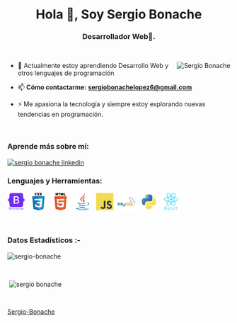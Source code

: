 <h1 align="center">Hola 👋, Soy Sergio Bonache</h1>
<h3 align="center">Desarrollador Web🌟.</h3>
<br>

<p><img align="right" src="https://github.com/Adam-pw/Adam-pw/blob/main/animation_500_kxa883sd.gif" alt="Sergio Bonache" /></p>

- 🌱 Actualmente estoy aprendiendo Desarrollo Web y otros lenguajes de programación

- 📫 <b>Cómo contactarme:</b> **sergiobonachelopez6@gmail.com**

- ⚡ Me apasiona la tecnología y siempre estoy explorando nuevas tendencias en programación.

<br>

<h3 align="left">Aprende más sobre mí:</h3>
<p align="left">
  <a href="https://www.linkedin.com/in/sergio-bonache-b1663633a/" target="blank">
    <img align="center" src="https://raw.githubusercontent.com/rahuldkjain/github-profile-readme-generator/master/src/images/icons/Social/linked-in-alt.svg"
      alt="sergio bonache linkedin" height="30" width="40" />
  </a>
</p>

<h3 align="left">Lenguajes y Herramientas:</h3>
<p align="left" style="display: flex; gap: 10px; flex-wrap: wrap;">
    <a href="https://getbootstrap.com" target="_blank" rel="noreferrer">
        <img src="https://raw.githubusercontent.com/devicons/devicon/master/icons/bootstrap/bootstrap-plain-wordmark.svg"
            alt="bootstrap" width="40" height="40" />
    </a> 
    <a href="https://www.w3schools.com/css/" target="_blank" rel="noreferrer"> 
        <img src="https://raw.githubusercontent.com/devicons/devicon/master/icons/css3/css3-original-wordmark.svg"
            alt="css3" width="40" height="40" /> 
    </a> 
    <a href="https://www.w3.org/html/" target="_blank" rel="noreferrer"> 
        <img src="https://raw.githubusercontent.com/devicons/devicon/master/icons/html5/html5-original-wordmark.svg"
            alt="html5" width="40" height="40" /> 
    </a> 
    <a href="https://www.java.com" target="_blank" rel="noreferrer"> 
        <img src="https://raw.githubusercontent.com/devicons/devicon/master/icons/java/java-original.svg" alt="java"
            width="40" height="40" /> 
    </a> 
    <a href="https://developer.mozilla.org/en-US/docs/Web/JavaScript" target="_blank" rel="noreferrer"> 
        <img src="https://raw.githubusercontent.com/devicons/devicon/master/icons/javascript/javascript-original.svg"
            alt="javascript" width="40" height="40" /> 
    </a> 
    <a href="https://www.mysql.com/" target="_blank" rel="noreferrer"> 
        <img src="https://raw.githubusercontent.com/devicons/devicon/master/icons/mysql/mysql-original-wordmark.svg"
            alt="mysql" width="40" height="40" /> 
    </a> 
    <a href="https://www.python.org" target="_blank" rel="noreferrer"> 
        <img src="https://raw.githubusercontent.com/devicons/devicon/master/icons/python/python-original.svg"
            alt="python" width="40" height="40" /> 
    </a> 
    <a href="https://reactjs.org/" target="_blank" rel="noreferrer">
        <img src="https://raw.githubusercontent.com/devicons/devicon/master/icons/react/react-original-wordmark.svg"
            alt="react" width="40" height="40" /> 
    </a> 
</p>

<br>

<h3>Datos Estadísticos :-</h3>
<p><img align="center"
    src="https://github-readme-stats.vercel.app/api/top-langs?username=sergio-bonache&show_icons=true&locale=es&bg_color=0d1117&text_color=ffffff&layout=compact"
    alt="sergio-bonache" 
    bg_color=#808080/></p>

<br>

<p>&nbsp;<img align="center" src="https://github-readme-stats.vercel.app/api?username=Sergio-Bonache&show_icons=true&locale=es&bg_color=0d1117&text_color=ffffff&repo=convoychat"
    alt="sergio bonache" /></p>

<br>      

[Sergio-Bonache](https://github.com/Sergio-Bonache)
